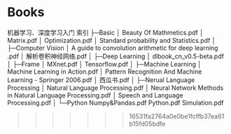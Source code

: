 # Books
机器学习、深度学习入门
索引
├─Basic
│      Beauty Of Mathmetics.pdf
│      Matrix.pdf
│      Optimization.pdf
│      Standard probability and Statistics.pdf
│
├─Computer Vision
│      A guide to convolution arithmetic for deep learning .pdf
│      解析卷积神经网络.pdf
│
├─Deep Learning
│      dlbook_cn_v0.5-beta.pdf
│
├─Frame
│      MXnet.pdf
│      Tensorflow.pdf
│
├─Machine Learning
│      Machine Learning in Action.pdf
│      Pattern Recognition And Machine Learning - Springer  2006.pdf
│      西瓜书.pdf
│
├─Nerual Language Processing
│      Natural Language Processing.pdf
│      Neural Network Methods in Natural Language Processing.pdf
│      Speech and Language Processing.pdf
│
└─Python
        Numpy&Pandas.pdf
        Python.pdf
        Simulation.pdf
>>>>>>> 16531fa2764a0e0be1fcffb37ea61b15fd05bdfe
